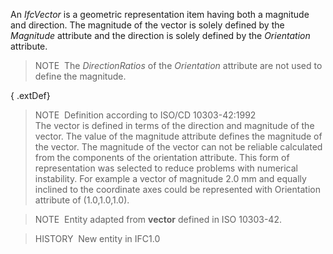 An _IfcVector_ is a geometric representation item having both a magnitude and direction. The magnitude of the vector is solely defined by the _Magnitude_ attribute and the direction is solely defined by the _Orientation_ attribute.

> NOTE&nbsp; The _DirectionRatios_ of the _Orientation_ attribute are not used to define the magnitude.

{ .extDef}
> NOTE&nbsp; Definition according to ISO/CD 10303-42:1992  
> The vector is defined in terms of the direction and magnitude of the vector. The value of the magnitude attribute defines the magnitude of the vector. The magnitude of the vector can not be reliable calculated from the components of the orientation attribute. This form of representation was selected to reduce problems with numerical instability. For example a vector of magnitude 2.0 mm and equally inclined to the coordinate axes could be represented with Orientation attribute of (1.0,1.0,1.0).

> NOTE&nbsp; Entity adapted from **vector** defined in ISO 10303-42.

> HISTORY&nbsp; New entity in IFC1.0